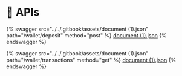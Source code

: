 # 🔁 APIs

{% swagger src="../../.gitbook/assets/document (1).json" path="/wallet/deposit" method="post" %}
[document (1).json](<../../.gitbook/assets/document (1).json>)
{% endswagger %}

{% swagger src="../../.gitbook/assets/document (1).json" path="/wallet/transactions" method="get" %}
[document (1).json](<../../.gitbook/assets/document (1).json>)
{% endswagger %}
